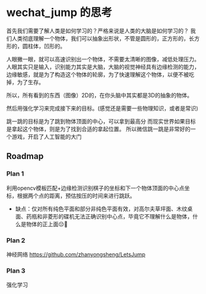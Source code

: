 # wechat_jump 的思考
首先我们需要了解人类是如何学习的？严格来说是人类的大脑是如何学习的？
我们人类彻底理解一个物体，我们可以抽象出形状，不管是圆形的，正方形的，长方形的，圆柱体，凹形的。

人眼撇一眼，就可以高速识别出一个物体，不需要太清晰的图像，减低处理压力。
人眼其实只是输入，识别能力其实是大脑，大脑的视觉神经具有边缘检测的能力，边缘敏感，就是为了构造这个物体的轮廓，为了快速理解这个物体，以便不被吃掉，为了生存。

所以，所有看到的东西（图像）2D的，在你头脑中其实都是3D的抽象的物体。


然后用强化学习来完成接下来的目标。(感觉还是需要一些物理知识，或者是常识)

跳一跳的目标是为了跳到物体顶面的中心，可以拿到最高分
而现实世界如果目标是拿起这个物体，则是为了找到合适的拿起位置。
所以微信跳一跳是非常好的一个游戏，开启了人工智能的大门



## Roadmap
### Plan 1
利用opencv模板匹配+边缘检测识别棋子的坐标和下一个物体顶面的中心点坐标，根据两个点的距离，预估按压的时间来进行跳跃。
 * 缺点：仅对所有纯色平面和部分非纯色平面有效，对高尔夫草坪面、木纹桌面、药瓶和非菱形的碟机无法正确识别中心点，毕竟它不理解什么是物体，什么是物体的正上面😔💭

### Plan 2
神经网络
https://github.com/zhanyongsheng/LetsJump

### Plan 3
强化学习
